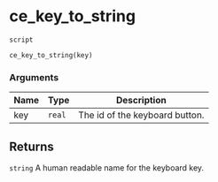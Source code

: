 # ce_key_to_string
`script`
```gml
ce_key_to_string(key)
```

### Arguments
| Name | Type | Description |
| ---- | ---- | ----------- |
| key | `real` | The id of the keyboard button. |

## Returns
`string` A human readable name for the keyboard key.